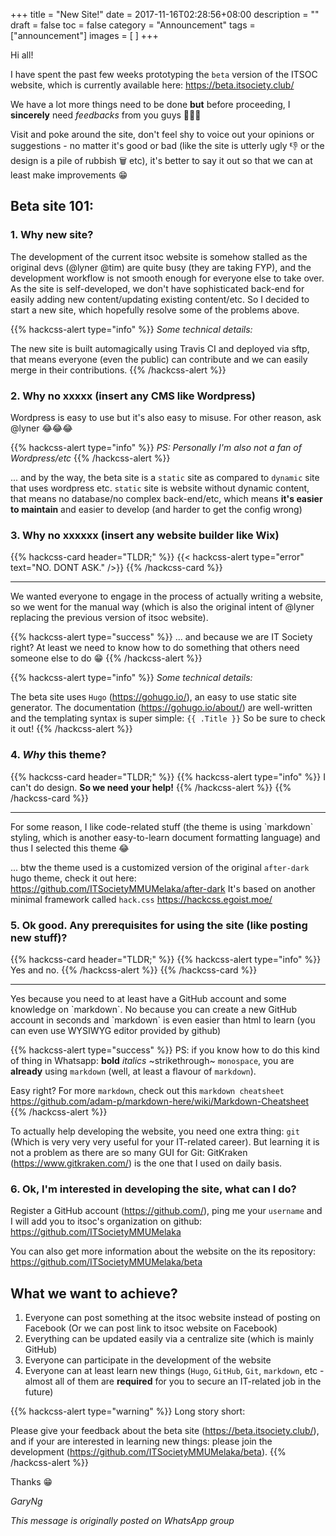 +++
title = "New Site!"
date = 2017-11-16T02:28:56+08:00
description = "" 
draft = false
toc = false
category = "Announcement"
tags = ["announcement"]
images = [
] 
+++

Hi all!

I have spent the past few weeks prototyping the `beta` version of the ITSOC website, which is currently available here: https://beta.itsociety.club/

We have a lot more things need to be done **but** before proceeding, I **sincerely** need _feedbacks_ from you guys 🙏🙏🙏 

Visit and poke around the site, don't feel shy to voice out your opinions or suggestions - no matter it's good or bad (like the site is utterly ugly 👎 or the design is a pile of rubbish 🗑️ etc), it's better to say it out so that we can at least make improvements 😁

<!--more-->

## Beta site 101:

### 1. Why new site?

The development of the current itsoc website is somehow stalled as the original devs (@lyner @tim) are quite busy (they are taking FYP), and the development workflow is not smooth enough for everyone else to take over. As the site is self-developed, we don't have sophisticated back-end for easily adding new content/updating existing content/etc. So I decided to start a new site, which hopefully resolve some of the problems above.

{{% hackcss-alert type="info" %}}
_Some technical details:_

The new site is built automagically using Travis CI and deployed via sftp, that means everyone (even the public) can contribute and we can easily merge in their contributions.
{{% /hackcss-alert %}}

### 2. Why no xxxxx (insert any CMS like Wordpress)

Wordpress is easy to use but it's also easy to misuse. For other reason, ask @lyner 😂😂😂

{{% hackcss-alert type="info" %}}
_PS: Personally I'm also not a fan of Wordpress/etc_
{{% /hackcss-alert %}}

... and by the way, the beta site is a `static` site as compared to `dynamic` site that uses wordpress etc. `static` site is website without dynamic content, that means no database/no complex back-end/etc, which means **it's easier to maintain** and easier to develop (and harder to get the config wrong)

### 3. Why no xxxxxx (insert any website builder like Wix)

{{% hackcss-card header="TLDR;" %}}
{{< hackcss-alert type="error" text="NO. DONT ASK." />}}
{{% /hackcss-card %}}
<hr>
We wanted everyone to engage in the process of actually writing a website, so we went for the manual way (which is also the original intent of @lyner replacing the previous version of itsoc website). 

{{% hackcss-alert type="success" %}}
... and because we are IT Society right? At least we need to know how to do something that others need someone else to do 😁
{{% /hackcss-alert %}}

{{% hackcss-alert type="info" %}}
_Some technical details:_

The beta site uses `Hugo` (https://gohugo.io/), an easy to use static site generator. The documentation (https://gohugo.io/about/) are well-written and the templating syntax is super simple: `{{ .Title }}` So be sure to check it out!
{{% /hackcss-alert %}}

### 4. _Why_ this theme?

{{% hackcss-card header="TLDR;" %}}
{{% hackcss-alert type="info" %}}
I can't do design. **So we need your help!**
{{% /hackcss-alert %}}
{{% /hackcss-card %}}
<hr>
For some reason, I like code-related stuff (the theme is using `markdown` styling, which is another easy-to-learn document formatting language) and thus I selected this theme 😂

... btw the theme used is a customized version of the original `after-dark` hugo theme, check it out here: https://github.com/ITSocietyMMUMelaka/after-dark
It's based on another minimal framework called `hack.css` https://hackcss.egoist.moe/

### 5. Ok good. Any prerequisites for using the site (like posting new stuff)?

{{% hackcss-card header="TLDR;" %}}
{{% hackcss-alert type="info" %}}
Yes and no.
{{% /hackcss-alert %}}
{{% /hackcss-card %}}
<hr>
Yes because you need to at least have a GitHub account and some knowledge on `markdown`.
No because you can create a new GitHub account in seconds and `markdown` is even easier than html to learn (you can even use WYSIWYG editor provided by github)

{{% hackcss-alert type="success" %}}
PS: if you know how to do this kind of thing in Whatsapp: **bold** _italics_ ~strikethrough~ `monospace`, you are **already** using `markdown` (well, at least a flavour of `markdown`). 

Easy right?
For more `markdown`, check out this `markdown cheatsheet` https://github.com/adam-p/markdown-here/wiki/Markdown-Cheatsheet
{{% /hackcss-alert %}}

To actually help developing the website, you need one extra thing: `git`
(Which is very very very useful for your IT-related career). 
But learning it is not a problem as there are so many GUI for Git: GitKraken (https://www.gitkraken.com/) is the one that I used on daily basis.

### 6. Ok, I'm interested in developing the site, what can I do?

Register a GitHub account (https://github.com/), ping me your `username` and I will add you to itsoc's organization on github: https://github.com/ITSocietyMMUMelaka

You can also get more information about the website on the its repository: https://github.com/ITSocietyMMUMelaka/beta

## What we want to achieve?
1. Everyone can post something at the itsoc website instead of posting on Facebook (Or we can post link to itsoc website on Facebook)
2. Everything can be updated easily via a centralize site (which is mainly GitHub)
3. Everyone can participate in the development of the website
4. Everyone can at least learn new things (`Hugo`, `GitHub`, `Git`, `markdown`, etc - almost all of them are **required** for you to secure an IT-related job in the future)

{{% hackcss-alert type="warning" %}}
Long story short: 

Please give your feedback about the beta site (https://beta.itsociety.club/), and if your are interested in learning new things: please join the development (https://github.com/ITSocietyMMUMelaka/beta).
{{% /hackcss-alert %}}

Thanks 😁

_GaryNg_

_This message is originally posted on WhatsApp group_
